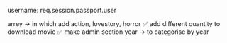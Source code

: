 username: req.session.passport.user

arrey -> in which add action, lovestory, horror ✅
add different quantity to download movie ✅
make admin section 
year -> to categorise by year